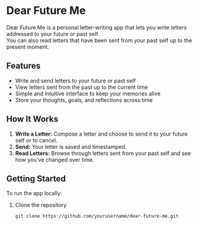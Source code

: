 # Dear Future Me

Dear Future Me is a personal letter-writing app that lets you write letters addressed to your future or past self.  
You can also read letters that have been sent from your past self up to the present moment.

## Features

- Write and send letters to your future or past self
- View letters sent from the past up to the current time
- Simple and intuitive interface to keep your memories alive
- Store your thoughts, goals, and reflections across time

## How It Works

1. **Write a Letter:** Compose a letter and choose to send it to your future self or to cancel.
2. **Send:** Your letter is saved and timestamped.
3. **Read Letters:** Browse through letters sent from your past self and see how you’ve changed over time.

## Getting Started

To run the app locally:

1. Clone the repository  
   ```bash
   git clone https://github.com/yourusername/dear-future-me.git
